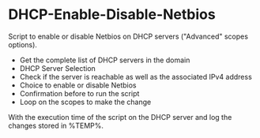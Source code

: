 # DHCP-Enable-Disable-Netbios
Script to enable or disable Netbios on DHCP servers ("Advanced" scopes options).

- Get the complete list of DHCP servers in the domain
- DHCP Server Selection
- Check if the server is reachable as well as the associated IPv4 address
- Choice to enable or disable Netbios
- Confirmation before to run the script
- Loop on the scopes to make the change

With the execution time of the script on the DHCP server and log the changes stored in %TEMP%.
